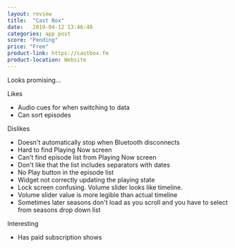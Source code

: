 ```yaml
---
layout: review
title:  "Cast Box"
date:   2019-04-12 13:46:40
categories: app post
score: "Pending"
price: "Free"
product-link: https://castbox.fm
product-location: Website
---
```

Looks promising...

Likes
- Audio cues for when switching to data
- Can sort episodes

Dislikes
- Doesn't automatically stop when Bluetooth disconnects
- Hard to find Playing Now screen
- Can't find episode list from Playing Now screen
- Don't like that the list includes separators with dates
- No Play button in the episode list
- Widget not correctly updating the playing state
- Lock screen confusing. Volume slider looks like timeline.
- Volume slider value is more legible than actual timeline
- Sometimes later seasons don't load as you scroll and you have to select from seasons drop down list

Interesting
- Has paid subscription shows